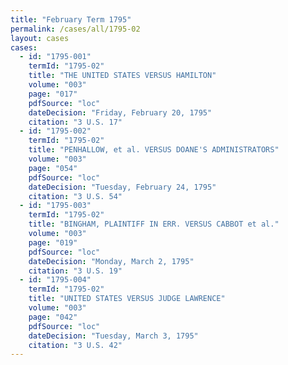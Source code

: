 ```yaml
---
title: "February Term 1795"
permalink: /cases/all/1795-02
layout: cases
cases:
  - id: "1795-001"
    termId: "1795-02"
    title: "THE UNITED STATES VERSUS HAMILTON"
    volume: "003"
    page: "017"
    pdfSource: "loc"
    dateDecision: "Friday, February 20, 1795"
    citation: "3 U.S. 17"
  - id: "1795-002"
    termId: "1795-02"
    title: "PENHALLOW, et al. VERSUS DOANE'S ADMINISTRATORS"
    volume: "003"
    page: "054"
    pdfSource: "loc"
    dateDecision: "Tuesday, February 24, 1795"
    citation: "3 U.S. 54"
  - id: "1795-003"
    termId: "1795-02"
    title: "BINGHAM, PLAINTIFF IN ERR. VERSUS CABBOT et al."
    volume: "003"
    page: "019"
    pdfSource: "loc"
    dateDecision: "Monday, March 2, 1795"
    citation: "3 U.S. 19"
  - id: "1795-004"
    termId: "1795-02"
    title: "UNITED STATES VERSUS JUDGE LAWRENCE"
    volume: "003"
    page: "042"
    pdfSource: "loc"
    dateDecision: "Tuesday, March 3, 1795"
    citation: "3 U.S. 42"
---
```


